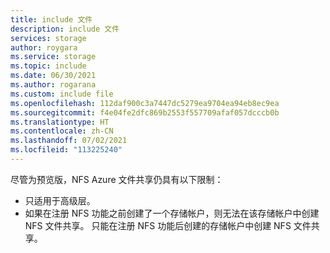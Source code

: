 ```yaml
---
title: include 文件
description: include 文件
services: storage
author: roygara
ms.service: storage
ms.topic: include
ms.date: 06/30/2021
ms.author: rogarana
ms.custom: include file
ms.openlocfilehash: 112daf900c3a7447dc5279ea9704ea94eb8ec9ea
ms.sourcegitcommit: f4e04fe2dfc869b2553f557709afaf057dcccb0b
ms.translationtype: HT
ms.contentlocale: zh-CN
ms.lasthandoff: 07/02/2021
ms.locfileid: "113225240"
---
```

尽管为预览版，NFS Azure 文件共享仍具有以下限制：

- 只适用于高级层。
- 如果在注册 NFS 功能之前创建了一个存储帐户，则无法在该存储帐户中创建 NFS 文件共享。 只能在注册 NFS 功能后创建的存储帐户中创建 NFS 文件共享。